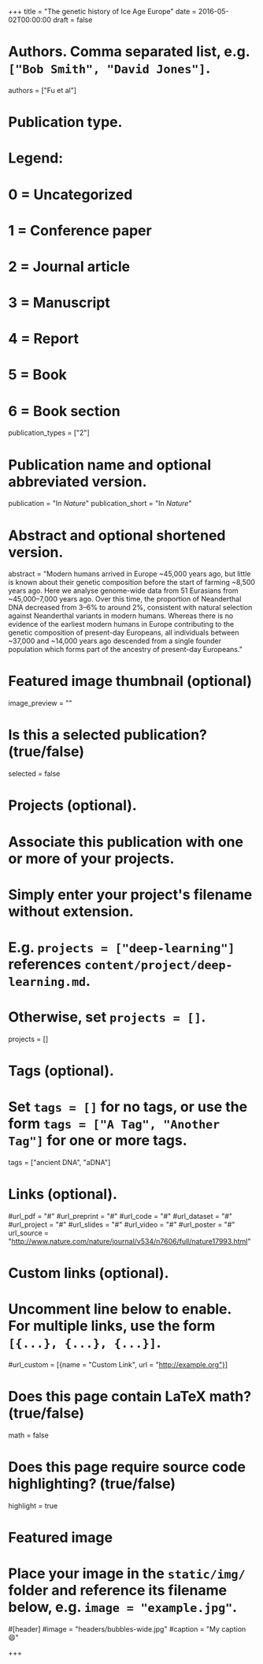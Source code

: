 +++
title = "The genetic history of Ice Age Europe"
date = 2016-05-02T00:00:00
draft = false

# Authors. Comma separated list, e.g. `["Bob Smith", "David Jones"]`.
authors = ["Fu et al"]

# Publication type.
# Legend:
# 0 = Uncategorized
# 1 = Conference paper
# 2 = Journal article
# 3 = Manuscript
# 4 = Report
# 5 = Book
# 6 = Book section
publication_types = ["2"]

# Publication name and optional abbreviated version.
publication = "In *Nature*"
publication_short = "In *Nature*"

# Abstract and optional shortened version.
abstract = "Modern humans arrived in Europe ~45,000 years ago, but little is known about their genetic composition before the start of farming ~8,500 years ago. Here we analyse genome-wide data from 51 Eurasians from ~45,000–7,000 years ago. Over this time, the proportion of Neanderthal DNA decreased from 3–6% to around 2%, consistent with natural selection against Neanderthal variants in modern humans. Whereas there is no evidence of the earliest modern humans in Europe contributing to the genetic composition of present-day Europeans, all individuals between ~37,000 and ~14,000 years ago descended from a single founder population which forms part of the ancestry of present-day Europeans."

# Featured image thumbnail (optional)
image_preview = ""

# Is this a selected publication? (true/false)
selected = false

# Projects (optional).
#   Associate this publication with one or more of your projects.
#   Simply enter your project's filename without extension.
#   E.g. `projects = ["deep-learning"]` references `content/project/deep-learning.md`.
#   Otherwise, set `projects = []`.
projects = []

# Tags (optional).
#   Set `tags = []` for no tags, or use the form `tags = ["A Tag", "Another Tag"]` for one or more tags.
tags = ["ancient DNA", "aDNA"]

# Links (optional).
#url_pdf = "#"
#url_preprint = "#"
#url_code = "#"
#url_dataset = "#"
#url_project = "#"
#url_slides = "#"
#url_video = "#"
#url_poster = "#"
url_source = "http://www.nature.com/nature/journal/v534/n7606/full/nature17993.html"

# Custom links (optional).
#   Uncomment line below to enable. For multiple links, use the form `[{...}, {...}, {...}]`.
#url_custom = [{name = "Custom Link", url = "http://example.org"}]

# Does this page contain LaTeX math? (true/false)
math = false

# Does this page require source code highlighting? (true/false)
highlight = true

# Featured image
# Place your image in the `static/img/` folder and reference its filename below, e.g. `image = "example.jpg"`.
#[header]
#image = "headers/bubbles-wide.jpg"
#caption = "My caption :smile:"

+++

